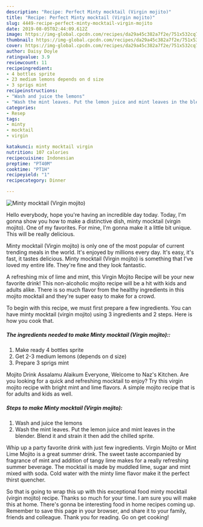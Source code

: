 ```yaml
---
description: "Recipe: Perfect Minty mocktail (Virgin mojito)"
title: "Recipe: Perfect Minty mocktail (Virgin mojito)"
slug: 4449-recipe-perfect-minty-mocktail-virgin-mojito
date: 2019-08-05T02:44:09.612Z
image: https://img-global.cpcdn.com/recipes/da29a45c382a7f2e/751x532cq70/minty-mocktail-virgin-mojito-recipe-main-photo.jpg
thumbnail: https://img-global.cpcdn.com/recipes/da29a45c382a7f2e/751x532cq70/minty-mocktail-virgin-mojito-recipe-main-photo.jpg
cover: https://img-global.cpcdn.com/recipes/da29a45c382a7f2e/751x532cq70/minty-mocktail-virgin-mojito-recipe-main-photo.jpg
author: Daisy Doyle
ratingvalue: 3.9
reviewcount: 11
recipeingredient:
- 4 bottles sprite
- 23 medium lemons depends on d size
- 3 sprigs mint
recipeinstructions:
- "Wash and juice the lemons"
- "Wash the mint leaves. Put the lemon juice and mint leaves in the blender. Blend it and strain it then add the chilled sprite."
categories:
- Resep
tags:
- minty
- mocktail
- virgin

katakunci: minty mocktail virgin
nutrition: 107 calories
recipecuisine: Indonesian
preptime: "PT40M"
cooktime: "PT1H"
recipeyield: "1"
recipecategory: Dinner

---
```



![Minty mocktail (Virgin mojito)](https://img-global.cpcdn.com/recipes/da29a45c382a7f2e/751x532cq70/minty-mocktail-virgin-mojito-recipe-main-photo.jpg)

Hello everybody, hope you're having an incredible day today. Today, I'm gonna show you how to make a distinctive dish, minty mocktail (virgin mojito). One of my favorites. For mine, I'm gonna make it a little bit unique. This will be really delicious.

Minty mocktail (Virgin mojito) is only one of the most popular of current trending meals in the world. It's enjoyed by millions every day. It's easy, it's fast, it tastes delicious. Minty mocktail (Virgin mojito) is something that I've loved my entire life. They're fine and they look fantastic.

A refreshing mix of lime and mint, this Virgin Mojito Recipe will be your new favorite drink! This non-alcoholic mojito recipe will be a hit with kids and adults alike. There is so much flavor from the healthy ingredients in this mojito mocktail and they&#39;re super easy to make for a crowd.


To begin with this recipe, we must first prepare a few ingredients. You can have minty mocktail (virgin mojito) using 3 ingredients and 2 steps. Here is how you cook that.

##### The ingredients needed to make Minty mocktail (Virgin mojito)::

1. Make ready 4 bottles sprite
1. Get 2-3 medium lemons (depends on d size)
1. Prepare 3 sprigs mint


Mojito Drink Assalamu Alaikum Everyone, Welcome to Naz&#39;s Kitchen. Are you looking for a quick and refreshing mocktail to enjoy? Try this virgin mojito recipe with bright mint and lime flavors. A simple mojito recipe that is for adults and kids as well. 

##### Steps to make Minty mocktail (Virgin mojito):

1. Wash and juice the lemons
1. Wash the mint leaves. Put the lemon juice and mint leaves in the blender. Blend it and strain it then add the chilled sprite.


Whip up a party favorite drink with just few ingredients. Virgin Mojito or Mint Lime Mojito is a great summer drink. The sweet taste accompanied by fragrance of mint and addition of tangy lime makes for a really refreshing summer beverage. The mocktail is made by muddled lime, sugar and mint mixed with soda. Cold water with the minty lime flavor make it the perfect thirst quencher. 

So that is going to wrap this up with this exceptional food minty mocktail (virgin mojito) recipe. Thanks so much for your time. I am sure you will make this at home. There's gonna be interesting food in home recipes coming up. Remember to save this page in your browser, and share it to your family, friends and colleague. Thank you for reading. Go on get cooking!
